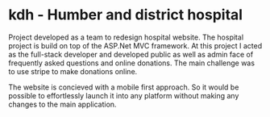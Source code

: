 # kdh - Humber and district hospital
Project developed as a team to redesign hospital website. The hospital project is build on top of the ASP.Net MVC framework. 
At this project I acted as the full-stack developer and developed public as well as admin face of frequently asked questions 
and online donations. The main challenge was to use stripe to make donations online.

The website is concieved with a mobile first approach. 
So it would be possible to effortlessly launch it into any platform without making any changes to the main application.
